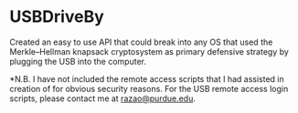 # USBDriveBy

Created an easy to use API that could break into any OS that used the Merkle–Hellman knapsack cryptosystem as primary defensive strategy by plugging the USB into the computer.


*N.B. I have not included the remote access scripts that I had assisted in creation of for obvious security reasons.
For the USB remote access login scripts, please contact me at razao@purdue.edu. 

